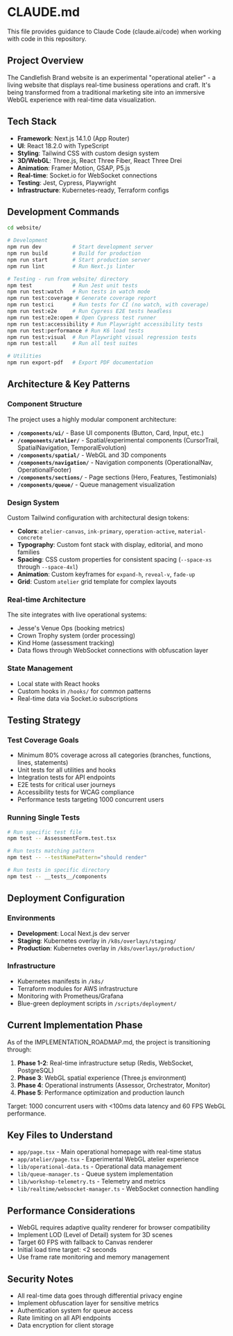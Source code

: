 # CLAUDE.md

This file provides guidance to Claude Code (claude.ai/code) when working with code in this repository.

## Project Overview

The Candlefish Brand website is an experimental "operational atelier" - a living website that displays real-time business operations and craft. It's being transformed from a traditional marketing site into an immersive WebGL experience with real-time data visualization.

## Tech Stack

- **Framework**: Next.js 14.1.0 (App Router)
- **UI**: React 18.2.0 with TypeScript
- **Styling**: Tailwind CSS with custom design system
- **3D/WebGL**: Three.js, React Three Fiber, React Three Drei
- **Animation**: Framer Motion, GSAP, P5.js
- **Real-time**: Socket.io for WebSocket connections
- **Testing**: Jest, Cypress, Playwright
- **Infrastructure**: Kubernetes-ready, Terraform configs

## Development Commands

```bash
cd website/

# Development
npm run dev          # Start development server
npm run build        # Build for production
npm run start        # Start production server
npm run lint         # Run Next.js linter

# Testing - run from website/ directory
npm test             # Run Jest unit tests
npm run test:watch   # Run tests in watch mode
npm run test:coverage # Generate coverage report
npm run test:ci      # Run tests for CI (no watch, with coverage)
npm run test:e2e     # Run Cypress E2E tests headless
npm run test:e2e:open # Open Cypress test runner
npm run test:accessibility # Run Playwright accessibility tests
npm run test:performance # Run K6 load tests
npm run test:visual  # Run Playwright visual regression tests
npm run test:all     # Run all test suites

# Utilities
npm run export-pdf   # Export PDF documentation
```

## Architecture & Key Patterns

### Component Structure
The project uses a highly modular component architecture:

- **`/components/ui/`** - Base UI components (Button, Card, Input, etc.)
- **`/components/atelier/`** - Spatial/experimental components (CursorTrail, SpatialNavigation, TemporalEvolution)
- **`/components/spatial/`** - WebGL and 3D components
- **`/components/navigation/`** - Navigation components (OperationalNav, OperationalFooter)
- **`/components/sections/`** - Page sections (Hero, Features, Testimonials)
- **`/components/queue/`** - Queue management visualization

### Design System
Custom Tailwind configuration with architectural design tokens:
- **Colors**: `atelier-canvas`, `ink-primary`, `operation-active`, `material-concrete`
- **Typography**: Custom font stack with display, editorial, and mono families
- **Spacing**: CSS custom properties for consistent spacing (`--space-xs` through `--space-4xl`)
- **Animation**: Custom keyframes for `expand-h`, `reveal-v`, `fade-up`
- **Grid**: Custom `atelier` grid template for complex layouts

### Real-time Architecture
The site integrates with live operational systems:
- Jesse's Venue Ops (booking metrics)
- Crown Trophy system (order processing)
- Kind Home (assessment tracking)
- Data flows through WebSocket connections with obfuscation layer

### State Management
- Local state with React hooks
- Custom hooks in `/hooks/` for common patterns
- Real-time data via Socket.io subscriptions

## Testing Strategy

### Test Coverage Goals
- Minimum 80% coverage across all categories (branches, functions, lines, statements)
- Unit tests for all utilities and hooks
- Integration tests for API endpoints
- E2E tests for critical user journeys
- Accessibility tests for WCAG compliance
- Performance tests targeting 1000 concurrent users

### Running Single Tests
```bash
# Run specific test file
npm test -- AssessmentForm.test.tsx

# Run tests matching pattern
npm test -- --testNamePattern="should render"

# Run tests in specific directory
npm test -- __tests__/components
```

## Deployment Configuration

### Environments
- **Development**: Local Next.js dev server
- **Staging**: Kubernetes overlay in `/k8s/overlays/staging/`
- **Production**: Kubernetes overlay in `/k8s/overlays/production/`

### Infrastructure
- Kubernetes manifests in `/k8s/`
- Terraform modules for AWS infrastructure
- Monitoring with Prometheus/Grafana
- Blue-green deployment scripts in `/scripts/deployment/`

## Current Implementation Phase

As of the IMPLEMENTATION_ROADMAP.md, the project is transitioning through:
1. **Phase 1-2**: Real-time infrastructure setup (Redis, WebSocket, PostgreSQL)
2. **Phase 3**: WebGL spatial experience (Three.js environment)
3. **Phase 4**: Operational instruments (Assessor, Orchestrator, Monitor)
4. **Phase 5**: Performance optimization and production launch

Target: 1000 concurrent users with <100ms data latency and 60 FPS WebGL performance.

## Key Files to Understand

- `app/page.tsx` - Main operational homepage with real-time status
- `app/atelier/page.tsx` - Experimental WebGL atelier experience  
- `lib/operational-data.ts` - Operational data management
- `lib/queue-manager.ts` - Queue system implementation
- `lib/workshop-telemetry.ts` - Telemetry and metrics
- `lib/realtime/websocket-manager.ts` - WebSocket connection handling

## Performance Considerations

- WebGL requires adaptive quality renderer for browser compatibility
- Implement LOD (Level of Detail) system for 3D scenes
- Target 60 FPS with fallback to Canvas renderer
- Initial load time target: <2 seconds
- Use frame rate monitoring and memory management

## Security Notes

- All real-time data goes through differential privacy engine
- Implement obfuscation layer for sensitive metrics
- Authentication system for queue access
- Rate limiting on all API endpoints
- Data encryption for client storage
